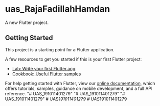 # uas_RajaFadillahHamdan

A new Flutter project.

## Getting Started

This project is a starting point for a Flutter application.

A few resources to get you started if this is your first Flutter project:

- [Lab: Write your first Flutter app](https://flutter.dev/docs/get-started/codelab)
- [Cookbook: Useful Flutter samples](https://flutter.dev/docs/cookbook)

For help getting started with Flutter, view our
[online documentation](https://flutter.dev/docs), which offers tutorials,
samples, guidance on mobile development, and a full API reference.
"# UAS_191011401279" 
"# UAS_191011401279" 
"# UAS_191011401279" 
#   U A S _ 1 9 1 0 1 1 4 0 1 2 7 9  
 #   U A S _ 1 9 1 0 1 1 4 0 1 2 7 9  
 